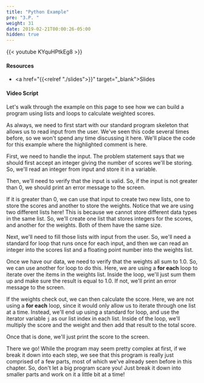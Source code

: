 ```yaml
---
title: "Python Example"
pre: "3.P. "
weight: 31
date: 2019-02-21T00:00:26-05:00
hidden: true
---
```


{{< youtube KYquHPtkEg8 >}}

#### Resources

* <a href="{{<relref "./slides">}}" target="_blank">Slides</a>

#### Video Script

Let's walk through the example on this page to see how we can build a program using lists and loops to calculate weighted scores.

As always, we need to first start with our standard program skeleton that allows us to read input from the user. We've seen this code several times before, so we won't spend any time discussing it here. We'll place the code for this example where the highlighted comment is here.

First, we need to handle the input. The problem statement says that we should first accept an integer giving the number of scores we'll be storing. So, we'll read an integer from input and store it in a variable.

Then, we'll need to verify that the input is valid. So, if the input is not greater than 0, we should print an error message to the screen.

If it is greater than 0, we can use that input to create two new lists, one to store the scores and another to store the weights. Notice that we are using two different lists here! This is because we cannot store different data types in the same list. So, we'll create one list that stores integers for the scores, and another for the weights. Both of them have the same size.

Next, we'll need to fill those lists with input from the user. So, we'll need a standard for loop that runs once for each input, and then we can read an integer into the scores list and a floating point number into the weights list.

Once we have our data, we need to verify that the weights all sum to 1.0. So, we can use another for loop to do this. Here, we are using a **for each** loop to iterate over the items in the weights list. Inside the loop, we'll just sum them up and make sure the result is equal to 1.0. If not, we'll print an error message to the screen.

If the weights check out, we can then calculate the score. Here, we are not using a **for each** loop, since it would only allow us to iterate through one list at a time. Instead, we'll end up using a standard for loop, and use the iterator variable `j` as our list index in each list. Inside of the loop, we'll multiply the score and the weight and then add that result to the total score.

Once that is done, we'll just print the score to the screen.

There we go! While the program may seem pretty complex at first, if we break it down into each step, we see that this program is really just comprised of a few parts, most of which we've already seen before in this chapter. So, don't let a big program scare you! Just break it down into smaller parts and work on it a little bit at a time!
